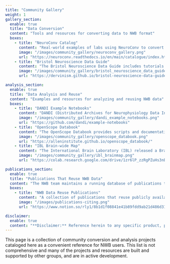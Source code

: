 ```yaml
---
title: "Community Gallery"
weight: 1
gallery_section:
  enable: true
  title: "Data Conversion"
  content: "Tools and resources for converting data to NWB format"
  boxes:
    - title: "NeuroConv Catalog"
      content: "Real-world examples of labs using NeuroConv to convert their data to NWB files. Each project listed contains a description and a link to an open GitHub repository. Many of the projects listed use advanced customization features beyond what is demonstrated in the core NeuroConv conversion gallery."
      image: "/images/community_gallery/neuroconv_gallery.png"
      url: "https://neuroconv.readthedocs.io/en/main/catalogue/index.html"
    - title: "Bristol Neuroscience Data Guide"
      content: "The Bristol Neuroscience Data Guide includes tutorials for converting data to NWB for extracellular electrophysiology data and optical physiology data using both the PyNWB and MatNWB APIs for NWB."
      image: "/images/community_gallery/bristol_neuroscience_data_guide.png"
      url: "https://dervinism.github.io/bristol-neuroscience-data-guide/tutorials/Bristol%20GIN%20for%20Silicon%20Probe%20Data.html"

analysis_section:
  enable: true
  title: "Data Analysis and Reuse"
  content: "Examples and resources for analyzing and reusing NWB data"
  boxes:
    - title: "DANDI Example Notebooks"
      content: "DANDI (Distributed Archives for Neurophysiology Data Integration) maintains a collection of example notebooks associated with datasets, conference tools, or more generally notebooks that illustrate the use of data on DANDI."
      image: "/images/community_gallery/dandi_example_notebooks.png"
      url: "https://github.com/dandi/example-notebooks"
    - title: "OpenScope Databook"
      content: "The OpenScope Databook provides scripts and documentation used for brain data analysis and visualization, primarily working with NWB files and the DANDI archive. Through Jupyter Book, this code is structured as a series of notebooks intended to explain and educate users on how to work with brain data."
      image: "/images/community_gallery/openscope_databook.png"
      url: "https://alleninstitute.github.io/openscope_databook/"
    - title: "IBL Brain-wide Map"
      content: "The International Brain Laboratory (IBL) released a Brainwide Map of neural activity during decision-making, consisting of 547 Neuropixel recordings of 32,784 neurons across 194 regions of the mouse brain. The IBL team provides tutorials on Using IBL data with NWB."
      image: "/images/community_gallery/ibl_brainmap.png"
      url: "https://colab.research.google.com/drive/1zr6lP_zzRgPZuHs3nB5oGnFtPKrduQ3L"

publications_section:
  enable: true
  title: "Publications That Reuse NWB Data"
  content: "The NWB team maintains a running database of publications that reuse publicly available NWB data, particularly from the DANDI Archive."
  boxes:
    - title: "NWB Data Reuse Publications"
      content: "A collection of publications that reuse publicly available NWB data."
      image: "/images/publications-citing.png"
      url: "https://www.notion.so/rly1/8b1d1f08841e41b89fdd9ab21d486d31?v=99f8e0f855a5486b8fc521066b34d4b3"

disclaimer:
  enable: true
  content: "**Disclaimer:** Reference herein to any specific product, process, or service by its trade name, trademark, manufacturer, or otherwise, does not constitute or imply its endorsement, recommendation, or favoring by the NWB development team, United States Government or any agency thereof, or The Regents of the University of California. Use of the NeurodataWithoutBorders name for endorsements is prohibited."
---
```


This page is a collection of community conversion and analysis projects cataloged here as a convenient reference for NWB users. This list is not comprehensive and many of the projects and resources are built and supported by other groups, and are in active development.
